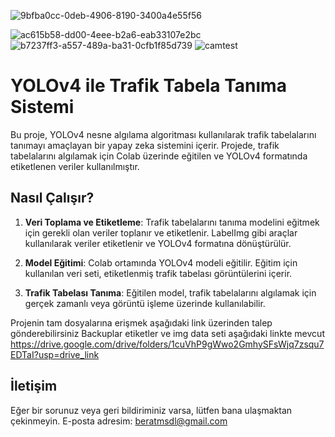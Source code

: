 

![9bfba0cc-0deb-4906-8190-3400a4e55f56](https://github.com/beratmusdal/yolov4trafficsigndedection/assets/96549536/0d061965-27bf-4a73-8229-580a395292dd)

![ac615b58-dd00-4eee-b2a6-eab33107e2bc](https://github.com/beratmusdal/yolov4trafficsigndedection/assets/96549536/fadd386b-07ab-4922-a2f3-258c2958f597)
![b7237ff3-a557-489a-ba31-0cfb1f85d739](https://github.com/beratmusdal/yolov4trafficsigndedection/assets/96549536/419d4cf3-ac1a-441d-8807-fe8c19578edf)
![camtest](https://github.com/beratmusdal/yolov4trafficsigndedection/assets/96549536/916489cc-2b0b-4174-a19e-13fc14f537d5)

# YOLOv4 ile Trafik Tabela Tanıma Sistemi

Bu proje, YOLOv4 nesne algılama algoritması kullanılarak trafik tabelalarını tanımayı amaçlayan bir yapay zeka sistemini içerir. Projede, trafik tabelalarını algılamak için Colab üzerinde eğitilen ve YOLOv4 formatında etiketlenen veriler kullanılmıştır.

## Nasıl Çalışır?

1. **Veri Toplama ve Etiketleme**: Trafik tabelalarını tanıma modelini eğitmek için gerekli olan veriler toplanır ve etiketlenir. LabelImg gibi araçlar kullanılarak veriler etiketlenir ve YOLOv4 formatına dönüştürülür.

2. **Model Eğitimi**: Colab ortamında YOLOv4 modeli eğitilir. Eğitim için kullanılan veri seti, etiketlenmiş trafik tabelası görüntülerini içerir.

3. **Trafik Tabelası Tanıma**: Eğitilen model, trafik tabelalarını algılamak için gerçek zamanlı veya görüntü işleme üzerinde kullanılabilir.

Projenin tam dosyalarına erişmek aşağıdaki link üzerinden talep gönderebilirsiniz
Backuplar etiketler ve img data seti aşağıdaki linkte mevcut
https://drive.google.com/drive/folders/1cuVhP9gWwo2GmhySFsWjq7zsqu7EDTaI?usp=drive_link

## İletişim

Eğer bir sorunuz veya geri bildiriminiz varsa, lütfen bana ulaşmaktan çekinmeyin. E-posta adresim: beratmsdl@gmail.com
